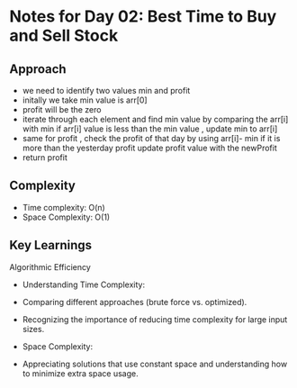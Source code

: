 # Notes for Day 02: Best Time to Buy and Sell Stock


## Approach

- we need to identify two values min and profit
- initally we take min value is arr[0]
- profit will be the zero
- iterate through each element and find min value by comparing the arr[i] with min if arr[i] value is less than the min value , update min to arr[i]
- same for profit , check the profit of that day by using arr[i]- min if it is more than the yesterday profit update profit value with the newProfit
- return profit

## Complexity

- Time complexity: O(n)
- Space Complexity:  O(1)

## Key Learnings

Algorithmic Efficiency
- Understanding Time Complexity:

-  Comparing different approaches (brute force vs. optimized).
-  Recognizing the importance of reducing time complexity for large input sizes.


- Space Complexity:

-  Appreciating solutions that use constant space and understanding how to minimize extra space usage.

 
